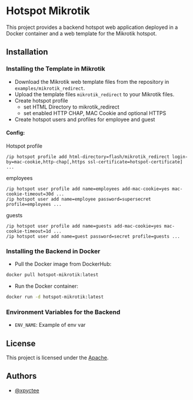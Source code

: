 # Hotspot Mikrotik

This project provides a backend hotspot web application deployed in a Docker container and a web template for the Mikrotik hotspot.

## Installation

### Installing the Template in Mikrotik
- Download the Mikrotik web template files from the repository in `examples/mikrotik_redirect`.
- Upload the template files `mikrotik_redirect` to your Mikrotik files.
- Create hotspot profile
   - set HTML Directory to mikrotik_redirect
   - set enabled HTTP CHAP, MAC Cookie and optional HTTPS
- Create hotspot users and profiles for employee and guest

#### Config:

Hotspot profile
```
/ip hotspot profile add html-directory=flash/mikrotik_redirect login-by=mac-cookie,http-chap[,https ssl-certificate=hotspot-certificate] ...
```
employees
```
/ip hotspot user profile add name=employees add-mac-cookie=yes mac-cookie-timeout=30d ...
/ip hotspot user add name=employee password=supersecret profile=employees ...
```
guests
```
/ip hotspot user profile add name=guests add-mac-cookie=yes mac-cookie-timeout=1d ...
/ip hotspot user add name=guest password=secret profile=guests ...
```

### Installing the Backend in Docker
- Pull the Docker image from DockerHub: 
```bash
docker pull hotspot-mikrotik:latest
```
- Run the Docker container: 
```bash
docker run -d hotspot-mikrotik:latest
```

### Environment Variables for the Backend
- `ENV_NAME`: Example of env var

## License

This project is licensed under the [Apache](./LICENSE).

## Authors

- [@xpyctee](https://www.github.com/xpyctee)
